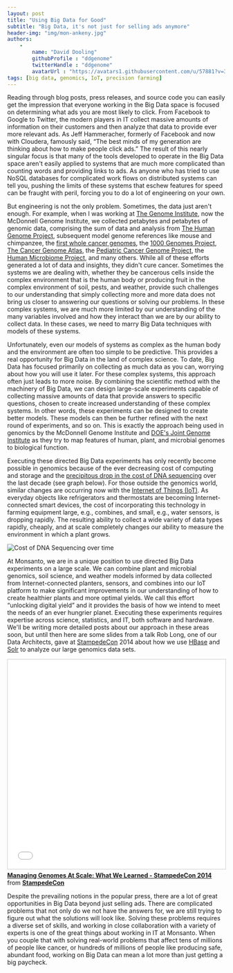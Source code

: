 ```yaml
---
layout: post
title: "Using Big Data for Good"
subtitle: "Big Data, it's not just for selling ads anymore"
header-img: "img/mon-ankeny.jpg"
authors: 
    -
        name: "David Dooling"
        githubProfile : "ddgenome"
        twitterHandle : "ddgenome"
        avatarUrl : "https://avatars1.githubusercontent.com/u/57881?v=3"
tags: [big data, genomics, IoT, precision farming]
---
```


Reading through blog posts, press releases, and source code you can easily get
the impression that everyone working in the Big Data space is focused on
determining what ads you are most likely to click.  From Facebook to Google to
Twitter, the modern players in IT collect massive amounts of information on
their customers and then analyze that data to provide ever more relevant ads.
As Jeff Hammeracher, formerly of Facebook and now with Cloudera, famously said,
&ldquo;The best minds of my generation are thinking about how to make people click
ads.&rdquo;  The result of this nearly singular focus is that many of the tools
developed to operate in the Big Data space aren't easily applied to systems
that are much more complicated than counting words and providing links to ads.
As anyone who has tried to use NoSQL databases for complicated work flows on
distributed systems can tell you, pushing the limits of these systems that
eschew features for speed can be fraught with peril, forcing you to do a lot of
engineering on your own.

But engineering is not the only problem. Sometimes, the data just aren't
enough.  For example, when I was working at [The Genome
Institute](http://genome.wustl.edu/), now the McDonnell Genome Institute, we
collected petabytes and petabytes of genomic data, comprising the sum of data
and analysis from [The Human Genome Project](http://www.genome.gov/10001772),
subsequent model genome references like mouse and chimpanzee, the [first whole
cancer genomes](http://www.ncbi.nlm.nih.gov/pmc/articles/PMC2603574/), the
[1000 Genomes Project](http://www.1000genomes.org/), [The Cancer Genome
Atlas](http://cancergenome.nih.gov/), the [Pediatric Cancer Genome
Project](http://www.pediatriccancergenomeproject.org/site/), the [Human
Microbiome Project](http://hmpdacc.org/), and many others.  While all of these
efforts generated a lot of data and insights, they didn't cure cancer.
Sometimes the systems we are dealing with, whether they be cancerous cells
inside the complex environment that is the human body or producing fruit in the
complex environment of soil, pests, and weather, provide such challenges to our
understanding that simply collecting more and more data does not bring us
closer to answering our questions or solving our problems.  In these complex
systems, we are much more limited by our understanding of the many variables
involved and how they interact than we are by our ability to collect data.  In
these cases, we need to marry Big Data techniques with models of these systems.

Unfortunately, even our models of systems as complex as the human body and the
environment are often too simple to be predictive.  This provides a real
opportunity for Big Data in the land of complex science.  To date, Big Data has
focused primarily on collecting as much data as you can, worrying about how you
will use it later.  For these complex systems, this approach often just leads
to more noise.  By combining the scientific method with the machinery of Big
Data, we can design large-scale experiments capable of collecting massive
amounts of data that provide answers to specific questions, chosen to create
increased understanding of these complex systems.  In other words, these
experiments can be designed to create better models.  These models can then be
further refined with the next round of experiments, and so on.  This is exactly
the approach being used in genomics by the McDonnell Genome Institute and
[DOE's Joint Genome Institute](http://jgi.doe.gov/) as they try to map features
of human, plant, and microbial genomes to biological function.

Executing these directed Big Data experiments has only recently become possible
in genomics because of the ever decreasing cost of computing and storage and
the [precipitous drop in the cost of DNA
sequencing](https://www.genome.gov/sequencingcosts/) over the last decade (see
graph below).  For those outside the genomics world, similar changes are
occurring now with the [Internet of Things
(IoT)](http://whatis.techtarget.com/definition/Internet-of-Things).  As
everyday objects like refrigerators and thermostats are becoming
Internet-connected smart devices, the cost of incorporating this technology in
farming equipment large, e.g., combines, and small, e.g., water sensors, is
dropping rapidly.  The resulting ability to collect a wide variety of data
types rapidly, cheaply, and at scale completely changes our ability to measure
the environment in which a plant grows.

![Cost of DNA Sequencing over time](https://www.genome.gov/images/content/cost_megabase_.jpg)

At Monsanto, we are in a unique position to use directed Big Data
experiments on a large scale.  We can combine plant and microbial
genomics, soil science, and weather models informed by data collected
from Internet-connected planters, sensors, and combines into our IoT
platform to make significant improvements in our understanding of how
to create healthier plants and more optimal yields.  We call this
effort &ldquo;unlocking digital yield&rdquo; and it provides the basis
of how we intend to meet the needs of an ever hungrier planet.
Executing these experiments requires expertise across science,
statistics, and IT, both software and hardware.  We'll be writing more
detailed posts about our approach in these areas soon, but until then
here are some slides from a talk Rob Long, one of our Data Architects,
gave at [StampedeCon](http://stampedecon.com/) 2014 about how we use
[HBase](http://hbase.apache.org/) and
[Solr](http://lucene.apache.org/solr/) to analyze our large genomics
data sets.

<iframe src="//www.slideshare.net/slideshow/embed_code/key/15WPnDtRZ1wquL" width="595" height="485" frameborder="0" marginwidth="0" marginheight="0" scrolling="no" style="border:1px solid #CCC; border-width:1px; margin-bottom:5px; max-width: 100%;" allowfullscreen> </iframe> <div style="margin-bottom:5px"> <strong> <a href="//www.slideshare.net/StampedeCon/managing-genomes-at-scale-what-we-learned-stampedecon-2014" title="Managing Genomes At Scale: What We Learned - StampedeCon 2014" target="_blank">Managing Genomes At Scale: What We Learned - StampedeCon 2014</a> </strong> from <strong><a href="//www.slideshare.net/StampedeCon" target="_blank">StampedeCon</a></strong> </div>

Despite the prevailing notions in the popular press, there are a lot
of great opportunities in Big Data beyond just selling ads.  There are
complicated problems that not only do we not have the answers for, we
are still trying to figure out what the solutions will look like.
Solving these problems requires a diverse set of skills, and working
in close collaboration with a variety of experts is one of the great
things about working in IT at Monsanto.  When you couple that with
solving real-world problems that affect tens of millions of people
like cancer, or hundreds of millions of people like producing safe,
abundant food, working on Big Data can mean a lot more than just
getting a big paycheck.
